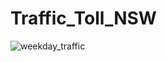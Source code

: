 # Traffic_Toll_NSW
![weekday_traffic](https://user-images.githubusercontent.com/62376291/157602790-7e7d7249-ddf1-4bb7-9b75-4ec92077ef95.png)
